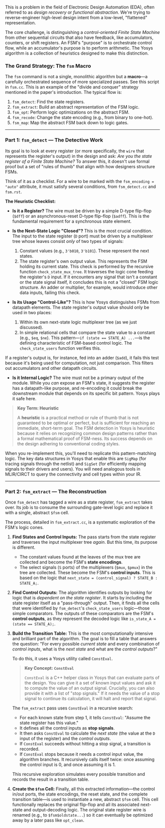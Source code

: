  This is a problem in the field of Electronic Design Automation (EDA), often referred to as *design recovery* or *functional abstraction*. We're trying to reverse-engineer high-level design intent from a low-level, "flattened" representation.

The core challenge, is distinguishing a *control-oriented Finite State Machine* from other sequential circuits that also have feedback, like accumulators, counters, or shift registers. An FSM's "purpose" is to orchestrate control flow, while an accumulator's purpose is to perform arithmetic. The Yosys algorithm is a collection of heuristics designed to make this distinction.

### The Grand Strategy: The `fsm` Macro

 The `fsm` command is not a single, monolithic algorithm but a **macro**—a carefully orchestrated sequence of more specialized passes. See this script in `fsm.cc`. This is an example of the "divide and conquer" strategy mentioned in the paper's introduction. The typical flow is:

1.  `fsm_detect`: Find the state registers.
2.  `fsm_extract`: Build an abstract representation of the FSM logic.
3.  `fsm_opt`: Perform logic optimizations on the abstract FSM.
4.  `fsm_recode`: Change the state encoding (e.g., from binary to one-hot).
5.  `fsm_map`: Map the abstract FSM back down to logic gates.

***

### Part 1: `fsm_detect` — The Detective Work

Its goal is to look at every register (or more specifically, the `wire` that represents the register's output) in the design and ask: *Are you the state register of a Finite State Machine?* To answer this, it doesn't use formal proof but a set of "rules of thumb" that align with how designers structure FSMs.

Think of it as a checklist. For a wire to be marked with the `fsm_encoding = "auto"` attribute, it must satisfy several conditions, from `fsm_detect.cc` and `fsm.rst`.

**The Heuristic Checklist:**

*   **Is it a Register?** The wire must be driven by a simple D-type flip-flop (`$dff`) or an asynchronous-reset D-type flip-flop (`$adff`). This is the fundamental requirement for a synchronous state element.
*   **Is the Next-State Logic "Closed"?** This is the most crucial condition. The input to the state register (`D` port) must be driven by a multiplexer tree whose leaves consist *only* of two types of signals:
    1.  Constant values (e.g., `3'b010`, `3'b101`). These represent the next states.
    2.  The state register's own output value. This represents the FSM holding its current state.
    This check is performed by the recursive function `check_state_mux_tree`. It traverses the logic cone feeding the register's `D` input. If it encounters any signal that isn't a constant or the state signal itself, it concludes this is not a "closed" FSM logic structure. An adder or multiplier, for example, would introduce other data inputs, failing this check.

*   **Is its Usage "Control-Like"?** This is how Yosys distinguishes FSMs from datapath elements. The state register's output value should only be used in two places:
    1.  Within its own next-state logic multiplexer tree (as we just discussed).
    2.  In simple relational cells that compare the state value to a constant (e.g., `$eq`, `$ne`). This pattern—`if (state == STATE_A) ...`—is the defining characteristic of FSM-based control logic. The `check_state_users` function verifies this.

If a register's output is, for instance, fed into an adder (`$add`), it fails this test because it's being used for computation, not just comparison. This filters out accumulators and other datapath circuits.

*   **Is it Internal Logic?** The wire must not be a primary output of the module. While you *can* expose an FSM's state, it suggests the register has a datapath-like purpose, and re-encoding it could break the downstream module that depends on its specific bit pattern. Yosys plays it safe here.

> **Key Term: Heuristic**
>
> A **heuristic** is a practical method or rule of thumb that is not guaranteed to be optimal or perfect, but is sufficient for reaching an immediate, short-term goal. The FSM detection in Yosys is heuristic because it relies on recognizing common design patterns rather than a formal mathematical proof of FSM-ness. Its success depends on the design adhering to conventional coding styles.

When you re-implement this, you'll need to replicate this pattern-matching logic. The key data structures in Yosys that enable this are `SigMap` (for tracing signals through the netlist) and `SigSet` (for efficiently mapping signals to their drivers and users). You will need analogous tools in MLIR/CIRCT to query the connectivity and cell types within your IR.

***

### Part 2: `fsm_extract` — The Reconstruction

Once `fsm_detect` has tagged a wire as a state register, `fsm_extract` takes over. Its job is to consume the surrounding gate-level logic and replace it with a single, abstract `$fsm` cell. 

The process, detailed in `fsm_extract.cc`, is a systematic exploration of the FSM's logic cones.

1.  **Find States and Control Inputs:** The pass starts from the state register and traverses the input multiplexer tree *again*. But this time, its purpose is different.
    *   The constant values found at the leaves of the mux tree are collected and become the FSM's **state encodings**.
    *   The select signals (`S` ports) of the multiplexers (`$mux`, `$pmux`) in the tree are collected. These become the FSM's **control inputs**. This is based on the logic that `next_state = (control_signal) ? STATE_B : STATE_A;`.

2.  **Find Control Outputs:** The algorithm identifies outputs by looking for logic that is *dependent on the state register*. It starts by including the state register itself as a "pass-through" output. Then, it finds all the cells that were identified by `fsm_detect`'s `check_state_users` logic—those simple comparators. The outputs of these comparators are the FSM's **control outputs**, as they represent the decoded logic like `is_state_A = (state == STATE_A);`.

3.  **Build the Transition Table:** This is the most computationally intensive and brilliant part of the algorithm. The goal is to fill a table that answers the question: "For every possible *current state* and every combination of *control inputs*, what is the *next state* and what are the *control outputs*?"

    To do this, it uses a Yosys utility called `ConstEval`.

    > **Key Concept: `ConstEval`**
    >
    > `ConstEval` is a C++ helper class in Yosys that can evaluate parts of the design. You can give it a set of known input values and ask it to compute the value of an output signal. Crucially, you can also provide it with a list of "stop signals." If it needs the value of a stop signal to continue its calculation, it will halt and report that signal.

    The `fsm_extract` pass uses `ConstEval` in a recursive search:
    *   For each known state from step 1, it tells `ConstEval`: "Assume the state register has this value."
    *   It defines all the control inputs as **stop signals**.
    *   It then asks `ConstEval` to calculate the *next state* (the value at the `D` input of the register) and the *control outputs*.
    *   If `ConstEval` succeeds without hitting a stop signal, a transition is recorded.
    *   If `ConstEval` stops because it needs a control input value, the algorithm branches. It recursively calls itself twice: once assuming the control input is 0, and once assuming it is 1.

    This recursive exploration simulates every possible transition and records the result in a transition table.

4.  **Create the `$fsm` Cell:** Finally, all this extracted information—the control in/out ports, the state encodings, the reset state, and the complete transition table—is used to instantiate a new, abstract `$fsm` cell. This cell functionally replaces the original flip-flop and all its associated next-state and output-decoding logic. The original state register wire is renamed (e.g., to `$fsm$oldstate...`) so it can eventually be optimized away by a later pass like `opt_clean`.
